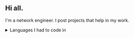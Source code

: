 ## Hi all.
I'm a network engineer.
I post projects that help in my work.
<details>
<summary>Languages ​​I had to code in</summary>

| Rank | Languages     |
|-----:|---------------|
|     1| Python        |
|     2| SQL           |
|     3| PHP           |
|     4| JavaScript    |
|     5| С             |
|     6| С++           |
|     7| Object Pascal |
|     8| Java          |

</details>

<!--
**Mammoth70/Mammoth70** is a ✨ _special_ ✨ repository because its `README.md` (this file) appears on your GitHub profile.

Here are some ideas to get you started:

- 🔭 I’m currently working on ...
- 🌱 I’m currently learning ...
- 👯 I’m looking to collaborate on ...
- 🤔 I’m looking for help with ...
- 💬 Ask me about ...
- 📫 How to reach me: ...
- 😄 Pronouns: ...
- ⚡ Fun fact: ...
-->
